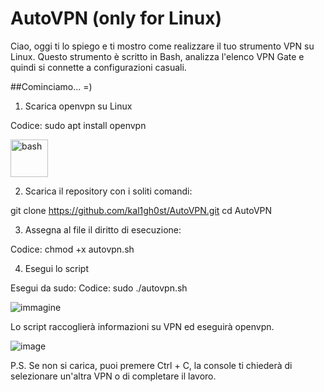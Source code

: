 # AutoVPN (only for Linux)
Ciao, oggi ti lo spiego e ti mostro come realizzare il tuo strumento VPN su Linux.
Questo strumento è scritto in Bash, analizza l'elenco VPN Gate e quindi si connette a configurazioni casuali.

##Cominciamo... =)

1. Scarica openvpn su Linux

Codice:
sudo apt install openvpn

<p align="left">
    <img src="https://cdn.jsdelivr.net/gh/devicons/devicon/icons/bash/bash-original.svg" alt="bash" width="60" height="60"/>
    </p>

2. Scarica il repository con i soliti comandi:

git clone https://github.com/kal1gh0st/AutoVPN.git
cd AutoVPN

3. Assegna al file il diritto di esecuzione:

Codice:
chmod +x autovpn.sh

4. Esegui lo script

Esegui da sudo:
Codice:
sudo ./autovpn.sh

![immagine](https://user-images.githubusercontent.com/56889513/140474040-836c0524-2866-4235-bc74-ce085495afc3.png)

Lo script raccoglierà informazioni su VPN ed eseguirà openvpn.

![image](https://user-images.githubusercontent.com/56889513/140475641-c9acbe73-04c1-4cbc-a263-63838c2033ae.png)


P.S. Se non si carica, puoi premere Ctrl + C, la console ti chiederà di selezionare un'altra VPN o di completare il lavoro.
